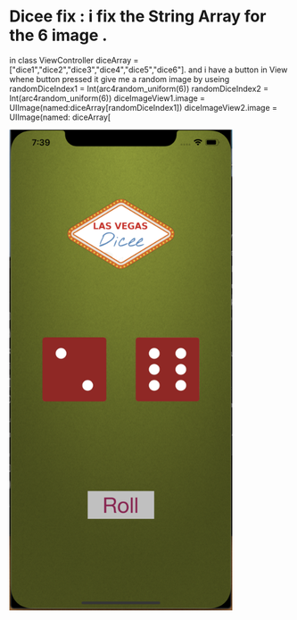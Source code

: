 # Dicee fix : i fix the String Array for the 6 image .
in class ViewController
diceArray = ["dice1","dice2","dice3","dice4","dice5","dice6"]. and i have a button in View whene button pressed it give me a random image by useing   randomDiceIndex1 = Int(arc4random_uniform(6))
        randomDiceIndex2 = Int(arc4random_uniform(6))
        diceImageView1.image = UIImage(named:diceArray[randomDiceIndex1])
        diceImageView2.image = UIImage(named: diceArray[

<img src="https://github.com/Abdu11a/Dicee/blob/master/dicee.png" width=400>
